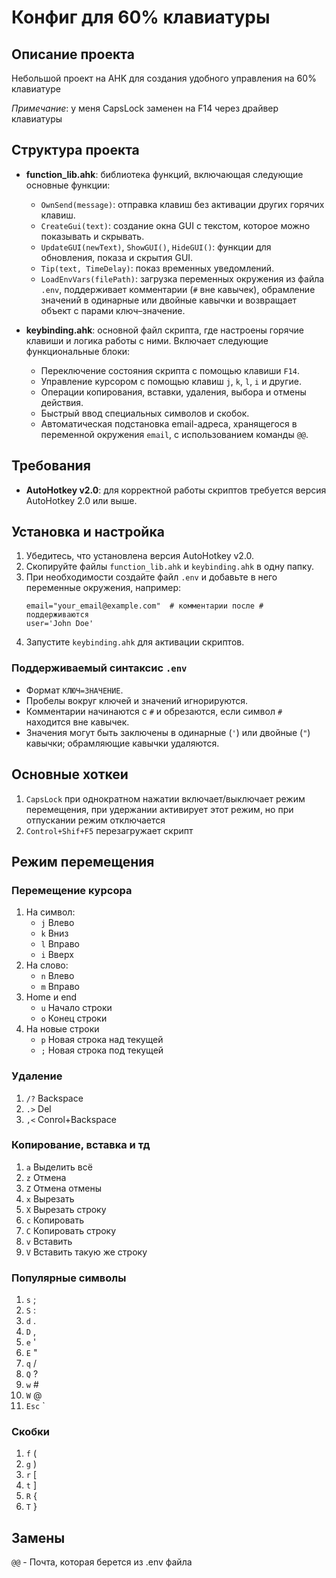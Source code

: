 # Конфиг для 60% клавиатуры
## Описание проекта
Небольшой проект на AHK для создания удобного управления на 60% клавиатуре

*Примечание*: у меня CapsLock заменен на F14 через драйвер клавиатуры

## Структура проекта

- **function_lib.ahk**: библиотека функций, включающая следующие основные функции:
  - `OwnSend(message)`: отправка клавиш без активации других горячих клавиш.
  - `CreateGui(text)`: создание окна GUI с текстом, которое можно показывать и скрывать.
  - `UpdateGUI(newText)`, `ShowGUI()`, `HideGUI()`: функции для обновления, показа и скрытия GUI.
  - `Tip(text, TimeDelay)`: показ временных уведомлений.
  - `LoadEnvVars(filePath)`: загрузка переменных окружения из файла `.env`, поддерживает комментарии (`#` вне кавычек), обрамление значений в одинарные или двойные кавычки и возвращает объект с парами ключ–значение.
  
- **keybinding.ahk**: основной файл скрипта, где настроены горячие клавиши и логика работы с ними. Включает следующие функциональные блоки:
  - Переключение состояния скрипта с помощью клавиши `F14`.
  - Управление курсором с помощью клавиш `j`, `k`, `l`, `i` и другие.
  - Операции копирования, вставки, удаления, выбора и отмены действия.
  - Быстрый ввод специальных символов и скобок.
  - Автоматическая подстановка email-адреса, хранящегося в переменной окружения `email`, с использованием команды `@@`.

## Требования

- **AutoHotkey v2.0**: для корректной работы скриптов требуется версия AutoHotkey 2.0 или выше.

## Установка и настройка

1. Убедитесь, что установлена версия AutoHotkey v2.0.
2. Скопируйте файлы `function_lib.ahk` и `keybinding.ahk` в одну папку.
3. При необходимости создайте файл `.env` и добавьте в него переменные окружения, например:
   ```
   email="your_email@example.com"  # комментарии после # поддерживаются
   user='John Doe'
   ```
4. Запустите `keybinding.ahk` для активации скриптов.

### Поддерживаемый синтаксис `.env`
- Формат `КЛЮЧ=ЗНАЧЕНИЕ`.
- Пробелы вокруг ключей и значений игнорируются.
- Комментарии начинаются с `#` и обрезаются, если символ `#` находится вне кавычек.
- Значения могут быть заключены в одинарные (`'`) или двойные (`"`) кавычки; обрамляющие кавычки удаляются.

## Основные хоткеи
1. `CapsLock` при однократном нажатии включает/выключает режим перемещения, при удержании активирует этот режим, но при отпускании режим отключается
2. `Control+Shif+F5` перезагружает скрипт
## Режим перемещения
### Перемещение курсора
1. На символ:
    - `j` Влево
    - `k` Вниз
    - `l` Вправо
    - `i` Вверх
2. На слово:
    - `n` Влево
    - `m` Вправо
3. Home и end
    - `u` Начало строки
    - `o` Конец строки
4. На новые строки
    - `p` Новая строка над текущей
    - `;` Новая строка под текущей
### Удаление 
1. `/?` Backspace
2. `.>` Del
3. `,<` Conrol+Backspace
### Копирование, вставка и тд
1. `a` Выделить всё 
2. `z` Отмена
3. `Z` Отмена отмены
4. `x` Вырезать
5. `X` Вырезать строку
6. `с` Копировать
7. `C` Копировать строку
8. `v` Вставить 
9. `V` Вставить такую же строку
### Популярные символы
1. `s` ;
2. `S` :
3. `d` .
4. `D` ,
5. `e` '
6. `E` "
7. `q` /
8. `Q` ?
9. `w` #
10. `W` @
11. `Esc` `
### Скобки
1. `f` (
2. `g` )
3. `r` [
4. `t` ]
5. `R` {
6. `T` }
## Замены
`@@` - Почта, которая берется из .env файла